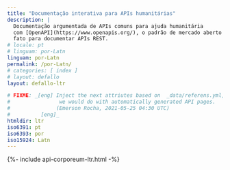 ```yaml
---
title: "Documentação interativa para APIs humanitárias"
description: |
  Documentação argumentada de APIs comuns para ajuda humanitária
  com [OpenAPI](https://www.openapis.org/), o padrão de mercado aberto de
  fato para documentar APIs REST.
# locale: pt
# linguam: por-Latn
linguam: por-Latn
permalink: /por-Latn/
# categories: [ index ]
# layout: defallo
layout: defallo-ltr

# FIXME: _[eng] Inject the next attriutes based on  _data/referens.yml, like
#                we would do with automatically generated API pages.
#               (Emerson Rocha, 2021-05-25 04:30 UTC)
#          [eng]_
htmldir: ltr
iso6391: pt
iso6393: por
iso15924: Latn
---
```


{%- include api-corporeum-ltr.html -%}
